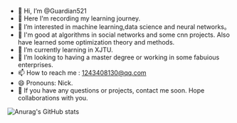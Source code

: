 - 👋 Hi, I’m @Guardian521
- 🥰 Here I'm recording my learning journey.
- 👀 I’m interested in machine learning,data science and neural networks。
- 🚄 I'm good at algorithms in  social networks and some cnn projects. Also have learned some optimization theory and methods.
- 🌱 I’m currently learning in XJTU.
- 💞️ I’m looking to having a master degree or working in some fabuious enterprises.
- 📫 How to reach me : 1243408130@qq.com
- 😄 Pronouns: Nick.
- 🫡 If you have any questions or projects, contact me soon. Hope collaborations with you.

![Anurag's GitHub stats](https://github-readme-stats.vercel.app/api?username=Guardian521&show_icons=true&theme=radical)

